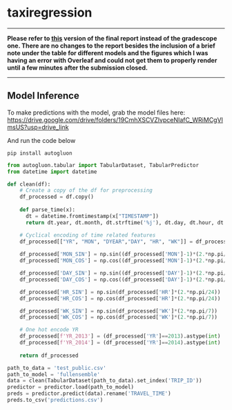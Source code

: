 # taxiregression
* * *

**Please refer to [this](https://github.com/ninjakaib/taxiregression/blob/main/final%20report.pdf) version of the final report instead of the gradescope one. There are no changes to the report besides the inclusion of a brief note under the table for different models and the figures which I was having an error with Overleaf and could not get them to properly render until a few minutes after the submission closed.**

* * *

## Model Inference
To make predictions with the model, grab the model files here: https://drive.google.com/drive/folders/19CmhXSCVZlvpceNIafC_WRiMCgVImsUS?usp=drive_link

And run the code below

```shell
pip install autogluon
```


```python
from autogluon.tabular import TabularDataset, TabularPredictor
from datetime import datetime
```


```python
def clean(df):
    # Create a copy of the df for preprocessing
    df_processed = df.copy()
    
    def parse_time(x):
      dt = datetime.fromtimestamp(x["TIMESTAMP"])
      return dt.year, dt.month, dt.strftime('%j'), dt.day, dt.hour, dt.weekday()

    # Cyclical encoding of time related features
    df_processed[["YR", "MON", "DYEAR","DAY", "HR", "WK"]] = df_processed[["TIMESTAMP"]].apply(parse_time, axis=1, result_type="expand")
    
    df_processed['MON_SIN'] = np.sin((df_processed['MON']-1)*(2.*np.pi/12))
    df_processed['MON_COS'] = np.cos((df_processed['MON']-1)*(2.*np.pi/12))

    df_processed['DAY_SIN'] = np.sin((df_processed['DAY']-1)*(2.*np.pi/31))
    df_processed['DAY_COS'] = np.cos((df_processed['DAY']-1)*(2.*np.pi/31))

    df_processed['HR_SIN'] = np.sin(df_processed['HR']*(2.*np.pi/24))
    df_processed['HR_COS'] = np.cos(df_processed['HR']*(2.*np.pi/24))

    df_processed['WK_SIN'] = np.sin(df_processed['WK']*(2.*np.pi/7))
    df_processed['WK_COS'] = np.cos(df_processed['WK']*(2.*np.pi/7))

    # One hot encode YR
    df_processed[f'YR_2013'] = (df_processed['YR']==2013).astype(int)
    df_processed[f'YR_2014'] = (df_processed['YR']==2014).astype(int)
  
    return df_processed
```


```python
path_to_data = 'test_public.csv'
path_to_model = 'fullensemble'
data = clean(TabularDataset(path_to_data).set_index('TRIP_ID'))
predictor = predictor.load(path_to_model)
preds = predictor.predict(data).rename('TRAVEL_TIME')
preds.to_csv('predictions.csv')
```


```python

```

